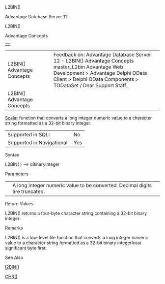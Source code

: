 L2BIN()




Advantage Database Server 12  

L2BIN()

Advantage Concepts

|  |
| --- |
|  |

|  |  |  |  |  |
| --- | --- | --- | --- | --- |
| L2BIN()  Advantage Concepts |  |  | Feedback on: Advantage Database Server 12 - L2BIN() Advantage Concepts master\_L2bin Advantage Web Development > Advantage Delphi OData Client > Delphi OData Components > TODataSet / Dear Support Staff, |  |
| L2BIN()  Advantage Concepts |  |  |  |  |

[Scalar](master_supported_scalar_functions.htm) function that converts a long integer numeric value to a character string formatted as a 32-bit binary integer.

|  |  |
| --- | --- |
| Supported in SQL: | No |
| Supported in Navigational: | Yes |

Syntax

L2BIN( <nLongInteger> ) --> cBinaryInteger

Parameters

|  |  |
| --- | --- |
| <nLongInteger> | A long integer numeric value to be converted. Decimal digits are truncated. |

Return Values

L2BIN() returns a four-byte character string containing a 32-bit binary integer.

Remarks

L2BIN() is a low-level file function that converts a long integer numeric value to a character string formatted as a 32-bit binary integerleast significant byte first.

See Also

[I2BIN()](master_i2bin.htm)

[CHR()](master_chr.htm)